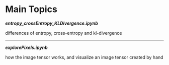 # Main Topics 

***entropy_crossEntropy_KLDivergence.ipynb***

differences of entropy, cross-entropy and kl-divergence  

___

***explorePixels.ipynb***

how the image tensor works, and visualize an image tensor created by hand
